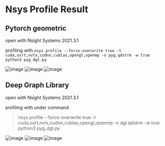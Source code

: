 # Nsys Profile Result

## Pytorch geometric
  open with Nsight Systems 2021.3.1
  
  profiling with 
  ```nsys profile --force-overwrite true -t cuda,osrt,nvtx,cudnn,cublas,opengl,openmp -o pyg.qdstrm -w true python3 pyg_dgl.py```
  
![image](https://user-images.githubusercontent.com/59114042/133258777-234eef21-7b53-440f-831f-06e527d05600.png)
![image](https://user-images.githubusercontent.com/59114042/133258884-cdd73a0d-13fe-49c6-a311-1049c338ca55.png)
![image](https://user-images.githubusercontent.com/59114042/133259262-9e8d1ae5-6ac9-40c4-b142-d89a46da1404.png)

## Deep Graph Library
  open with Nsight Systems 2021.3.1
  
  profiling with under command
  > nsys profile --force-overwrite true -t cuda,osrt,nvtx,cudnn,cublas,opengl,openmp -o dgl.qdstrm -w true python3 pyg_dgl.py

![image](https://user-images.githubusercontent.com/59114042/133261269-dfa7906e-8856-4cc9-8c5d-5e382b495c89.png)
![image](https://user-images.githubusercontent.com/59114042/133261306-86feca0d-1e96-422d-bc0e-8ed2caafb167.png)
![image](https://user-images.githubusercontent.com/59114042/133261496-903dc9b7-11dd-4a87-9427-e85afbebd415.png)
